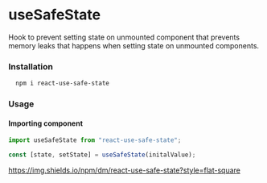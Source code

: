 # useSafeState

Hook to prevent setting state on unmounted component that prevents memory leaks that happens when setting state on unmounted components.



### Installation

```bash
  npm i react-use-safe-state
```

### Usage

#### Importing component

```js
import useSafeState from "react-use-safe-state";

const [state, setState] = useSafeState(initalValue);
```


https://img.shields.io/npm/dm/react-use-safe-state?style=flat-square


